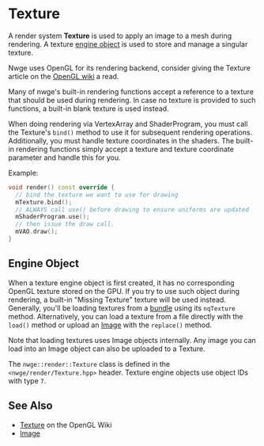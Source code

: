 # Texture

A render system **Texture** is used to apply an image to a mesh during
rendering. A texture [engine object](../EngineObject) is used
to store and manage a singular texture.

Nwge uses OpenGL for its rendering backend, consider giving the Texture article
on the [OpenGL wiki][gl-wiki-texture] a read.

Many of nwge's built-in rendering functions accept a reference to a texture that
should be used during rendering. In case no texture is provided to such
functions, a built-in blank texture is used instead.

When doing rendering via VertexArray and ShaderProgram, you must call the
Texture's `bind()` method to use it for subsequent rendering operations.
Additionally, you must handle texture coordinates in the shaders. The built-in
rendering functions simply accept a texture and texture coordinate parameter and
handle this for you.

Example:

```cpp
void render() const override {
  // bind the texture we want to use for drawing
  mTexture.bind();
  // ALWAYS call use() before drawing to ensure uniforms are updated
  mShaderProgram.use();
  // then issue the draw call.
  mVAO.draw();
}
```

## Engine Object

When a texture engine object is first created, it has no corresponding OpenGL
texture stored on the GPU. If you try to use such object during rendering, a
built-in "Missing Texture" texture will be used instead. Generally, you'll be
loading textures from a [bundle](../data/Bundle) using its `nqTexture` method.
Alternatively, you can load a texture from a file directly with the `load()`
method or upload an [Image](Image) with the `replace()` method.

Note that loading textures uses Image objects internally. Any image you can load
into an Image object can also be uploaded to a Texture.

The `nwge::render::Texture` class is defined in the `<nwge/render/Texture.hpp>`
header. Texture engine objects use object IDs with type `7`.

## See Also

* [Texture][gl-wiki-texture] on the OpenGL Wiki
* [Image](Image)

[gl-wiki-texture]: https://www.khronos.org/opengl/wiki/Texture
